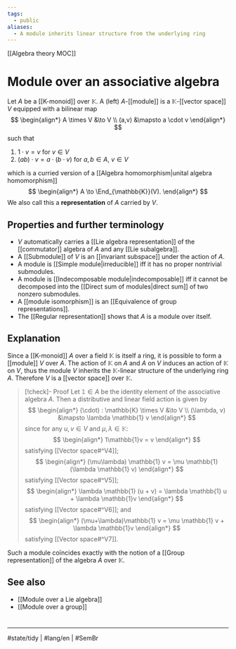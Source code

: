 ```yaml
---
tags:
  - public
aliases:
  - A module inherits linear structure from the underlying ring
---
```

[[Algebra theory MOC]]
# Module over an associative algebra

Let $A$ be a [[K-monoid]] over $\mathbb{K}$.
A (left) $A$-[[module]] is a $\mathbb{K}$-[[vector space]] $V$ equipped with a bilinear map
$$
\begin{align*}
A \times V &\to V \\
(a,v) &\mapsto a \cdot v
\end{align*}
$$
such that

1. $1 \cdot v = v$ for $v \in V$
2. $(ab)\cdot v = a \cdot(b \cdot v)$ for $a,b \in A$, $v \in V$

which is a curried version of a [[Algebra homomorphism|unital algebra homomorphism]]
$$
\begin{align*}
A \to \End_{\mathbb{K}}(V).
\end{align*}
$$
We also call this a **representation** of $A$ carried by $V$.

## Properties and further terminology

- $V$ automatically carries a [[Lie algebra representation]] of the [[commutator]] algebra of $A$ and any [[Lie subalgebra]].
- A [[Submodule]] of $V$ is an [[invariant subspace]] under the action of $A$.
- A module is [[Simple module|irreducible]] iff it has no proper nontrivial submodules.
- A module is [[Indecomposable module|indecomposable]] iff it cannot be decomposed into the [[Direct sum of modules|direct sum]] of two nonzero submodules.
- A [[module isomorphism]] is an [[Equivalence of group representations]].
- The [[Regular representation]] shows that $A$ is a module over itself.

## Explanation

Since a [[K-monoid]] $A$ over a field $\mathbb{K}$ is itself a ring,
it is possible to form a [[module]] $V$ over $A$.
The action of $\mathbb{K}$ on $A$ and $A$ on $V$ induces an action of $\mathbb{K}$ on $V$,
thus the module $V$ inherits the $\mathbb{K}$-linear structure of the underlying ring $A$.
Therefore $V$ is a [[vector space]] over $\mathbb{K}$. 

> [!check]- Proof
> Let $\mathbb{1} \in A$ be the identity element of the associative algebra $A$.
> Then a distributive and linear field action is given by
> $$
> \begin{align*}
> (\cdot) : \mathbb{K} \times V &\to V \\
> (\lambda, v) &\mapsto \lambda \mathbb{1} v
> \end{align*}
> $$
> since for any $u,v \in V$ and $\mu,\lambda \in \mathbb{K}$:
> $$
> \begin{align*}
> 1\mathbb{1}v  = v
> \end{align*}
> $$
> satisfying [[Vector space#^V4]]; 
> $$
> \begin{align*}
> (\mu\lambda) \mathbb{1} v = \mu \mathbb{1} (\lambda \mathbb{1} v)
> \end{align*}
> $$
> satisfying [[Vector space#^V5]]; 
> $$
> \begin{align*}
> \lambda \mathbb{1} (u + v) = \lambda \mathbb{1} u + \lambda \mathbb{1}v
> \end{align*}
> $$
> satisfying [[Vector space#^V6]]; and
> $$
> \begin{align*}
> (\mu+\lambda)\mathbb{1} v = \mu \mathbb{1} v + \lambda \mathbb{1}v
> \end{align*}
> $$
> satisfying [[Vector space#^V7]].
> <span class="QED"/>

Such a module coïncides exactly with the notion of a [[Group representation]] of the algebra $A$ over $\mathbb{K}$.

## See also

- [[Module over a Lie algebra]]
- [[Module over a group]]

#
---
#state/tidy | #lang/en | #SemBr
